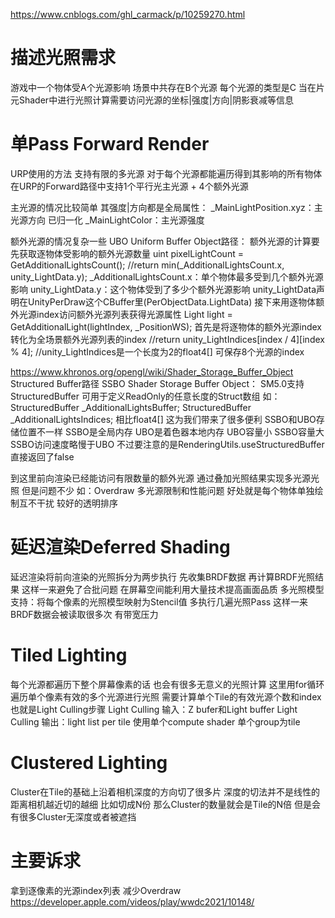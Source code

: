 https://www.cnblogs.com/ghl_carmack/p/10259270.html

# 描述光照需求
游戏中一个物体受A个光源影响
场景中共存在B个光源 每个光源的类型是C
当在片元Shader中进行光照计算需要访问光源的坐标|强度|方向|阴影衰减等信息

# 单Pass Forward Render
URP使用的方法 支持有限的多光源
对于每个光源都能遍历得到其影响的所有物体
在URP的Forward路径中支持1个平行光主光源 + 4个额外光源

主光源的情况比较简单 其强度|方向都是全局属性：
_MainLightPosition.xyz：主光源方向 已归一化
_MainLightColor：主光源强度

额外光源的情况复杂一些 UBO Uniform Buffer Object路径：
额外光源的计算要先获取逐物体受影响的额外光源数量
uint pixelLightCount = GetAdditionalLightsCount();
//return min(_AdditionalLightsCount.x, unity_LightData.y);
_AdditionalLightsCount.x：单个物体最多受到几个额外光源影响
unity_LightData.y：这个物体受到了多少个额外光源影响
unity_LightData声明在UnityPerDraw这个CBuffer里(PerObjectData.LightData)
接下来用逐物体额外光源index访问额外光源列表获得光源属性
Light light = GetAdditionalLight(lightIndex, _PositionWS);
首先是将逐物体的额外光源index转化为全场景额外光源列表的index
//return unity_LightIndices[index / 4][index % 4];
//unity_LightIndices是一个长度为2的float4[] 可保存8个光源的index

https://www.khronos.org/opengl/wiki/Shader_Storage_Buffer_Object
Structured Buffer路径 SSBO Shader Storage Buffer Object：
SM5.0支持StructuredBuffer 可用于定义ReadOnly的任意长度的Struct数组 如：
StructuredBuffer<LightData> _AdditionalLightsBuffer;
StructuredBuffer<int> _AdditionalLightsIndices;
相比float4[] 这为我们带来了很多便利
SSBO和UBO存储位置不一样 SSBO是全局内存 UBO是着色器本地内存
UBO容量小 SSBO容量大 SSBO访问速度略慢于UBO
不过要注意的是RenderingUtils.useStructuredBuffer直接返回了false

到这里前向渲染已经能访问有限数量的额外光源 通过叠加光照结果实现多光源光照
但是问题不少 如：Overdraw 多光源限制和性能问题
好处就是每个物体单独绘制互不干扰 较好的透明排序

# 延迟渲染Deferred Shading
延迟渲染将前向渲染的光照拆分为两步执行 先收集BRDF数据 再计算BRDF光照结果
这样一来避免了合批问题 在屏幕空间能利用大量技术提高画面品质
多光照模型支持：将每个像素的光照模型映射为Stencil值 多执行几遍光照Pass
这样一来BRDF数据会被读取很多次 有带宽压力

# Tiled Lighting
每个光源都遍历下整个屏幕像素的话 也会有很多无意义的光照计算
这里用for循环遍历单个像素有效的多个光源进行光照
需要计算单个Tile的有效光源个数和index 也就是Light Culling步骤
Light Culling 输入：Z bufer和Light buffer
Light Culling 输出：light list per tile
使用单个compute shader 单个group为tile

# Clustered Lighting
Cluster在Tile的基础上沿着相机深度的方向切了很多片
深度的切法并不是线性的 距离相机越近切的越细 比如切成N份
那么Cluster的数量就会是Tile的N倍 但是会有很多Cluster无深度或者被遮挡

# 主要诉求
拿到逐像素的光源index列表 减少Overdraw
https://developer.apple.com/videos/play/wwdc2021/10148/

